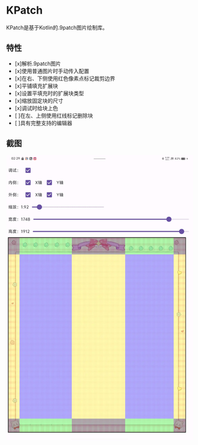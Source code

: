 # KPatch
KPatch是基于Kotlin的.9patch图片绘制库。

## 特性
- [x]解析.9patch图片
- [x]使用普通图片时手动传入配置
- [x]在右、下侧使用红色像素点标记裁剪边界
- [x]平铺填充扩展块
- [x]设置平填充时的扩展块类型
- [x]缩放固定块的尺寸
- [x]调试时给块上色
- [ ]在左、上侧使用红线标记删除块
- [ ]具有完整支持的编辑器

## 截图
![](https://github.com/limao996/KPatch/blob/master/assets/1.jpg)